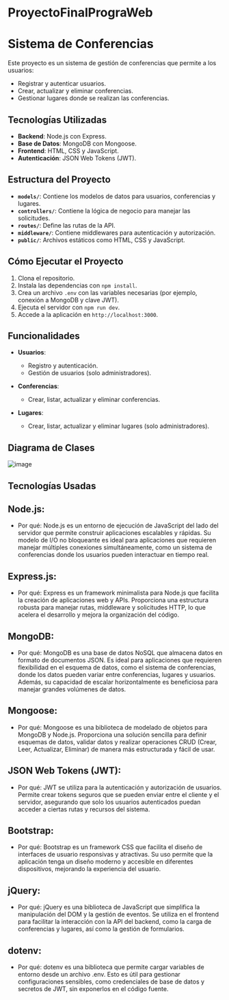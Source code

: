 # ProyectoFinalPrograWeb

# Sistema de Conferencias  

Este proyecto es un sistema de gestión de conferencias que permite a los usuarios:  

- Registrar y autenticar usuarios.  
- Crear, actualizar y eliminar conferencias.  
- Gestionar lugares donde se realizan las conferencias.  

## Tecnologías Utilizadas  

- **Backend**: Node.js con Express.  
- **Base de Datos**: MongoDB con Mongoose.  
- **Frontend**: HTML, CSS y JavaScript.  
- **Autenticación**: JSON Web Tokens (JWT).  

## Estructura del Proyecto  

- **`models/`**: Contiene los modelos de datos para usuarios, conferencias y lugares.  
- **`controllers/`**: Contiene la lógica de negocio para manejar las solicitudes.  
- **`routes/`**: Define las rutas de la API.  
- **`middleware/`**: Contiene middlewares para autenticación y autorización.  
- **`public/`**: Archivos estáticos como HTML, CSS y JavaScript.  

## Cómo Ejecutar el Proyecto  

1. Clona el repositorio.  
2. Instala las dependencias con `npm install`.  
3. Crea un archivo `.env` con las variables necesarias (por ejemplo, conexión a MongoDB y clave JWT).  
4. Ejecuta el servidor con `npm run dev`.  
5. Accede a la aplicación en `http://localhost:3000`.  

## Funcionalidades  

- **Usuarios**:  
  - Registro y autenticación.  
  - Gestión de usuarios (solo administradores).  

- **Conferencias**:  
  - Crear, listar, actualizar y eliminar conferencias.  

- **Lugares**:  
  - Crear, listar, actualizar y eliminar lugares (solo administradores).
 

## Diagrama de Clases
![image](https://github.com/user-attachments/assets/6953a502-b1c5-4f9a-91f7-4b0953194071)

## Tecnologías Usadas
## Node.js:
- Por qué: Node.js es un entorno de ejecución de JavaScript del lado del servidor que permite construir aplicaciones escalables y rápidas. Su modelo de I/O no bloqueante es ideal para   aplicaciones que requieren manejar múltiples conexiones simultáneamente, como un sistema de conferencias donde los usuarios pueden interactuar en tiempo real.
## Express.js:
- Por qué: Express es un framework minimalista para Node.js que facilita la creación de aplicaciones web y APIs. Proporciona una estructura robusta para manejar rutas, middleware y solicitudes HTTP, lo que acelera el desarrollo y mejora la organización del código.
## MongoDB:
- Por qué: MongoDB es una base de datos NoSQL que almacena datos en formato de documentos JSON. Es ideal para aplicaciones que requieren flexibilidad en el esquema de datos, como el sistema de conferencias, donde los datos pueden variar entre conferencias, lugares y usuarios. Además, su capacidad de escalar horizontalmente es beneficiosa para manejar grandes volúmenes de datos.
## Mongoose:
- Por qué: Mongoose es una biblioteca de modelado de objetos para MongoDB y Node.js. Proporciona una solución sencilla para definir esquemas de datos, validar datos y realizar operaciones CRUD (Crear, Leer, Actualizar, Eliminar) de manera más estructurada y fácil de usar.
## JSON Web Tokens (JWT):
- Por qué: JWT se utiliza para la autenticación y autorización de usuarios. Permite crear tokens seguros que se pueden enviar entre el cliente y el servidor, asegurando que solo los usuarios autenticados puedan acceder a ciertas rutas y recursos del sistema.
## Bootstrap:
- Por qué: Bootstrap es un framework CSS que facilita el diseño de interfaces de usuario responsivas y atractivas. Su uso permite que la aplicación tenga un diseño moderno y accesible en diferentes dispositivos, mejorando la experiencia del usuario.
## jQuery:
- Por qué: jQuery es una biblioteca de JavaScript que simplifica la manipulación del DOM y la gestión de eventos. Se utiliza en el frontend para facilitar la interacción con la API del backend, como la carga de conferencias y lugares, así como la gestión de formularios.
## dotenv:
- Por qué: dotenv es una biblioteca que permite cargar variables de entorno desde un archivo .env. Esto es útil para gestionar configuraciones sensibles, como credenciales de base de datos y secretos de JWT, sin exponerlos en el código fuente.

 
